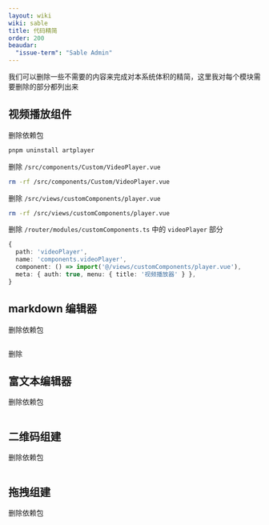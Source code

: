 ```yaml
---
layout: wiki
wiki: sable
title: 代码精简
order: 200
beaudar:
  "issue-term": "Sable Admin"
---
```


我们可以删除一些不需要的内容来完成对本系统体积的精简，这里我对每个模块需要删除的部分都列出来

## 视频播放组件

删除依赖包

```bash
pnpm uninstall artplayer
```

删除 `/src/components/Custom/VideoPlayer.vue`

```bash
rm -rf /src/components/Custom/VideoPlayer.vue
```

删除 `/src/views/customComponents/player.vue`

```bash
rm -rf /src/views/customComponents/player.vue
```

删除 `/router/modules/customComponents.ts` 中的 `videoPlayer` 部分

```ts
{
  path: 'videoPlayer',
  name: 'components.videoPlayer',
  component: () => import('@/views/customComponents/player.vue'),
  meta: { auth: true, menu: { title: '视频播放器' } },
}
```

## markdown 编辑器

删除依赖包

```bash

```

删除

## 富文本编辑器

删除依赖包

```bash

```

## 二维码组建

删除依赖包

```bash

```

## 拖拽组建

删除依赖包

```bash

```
